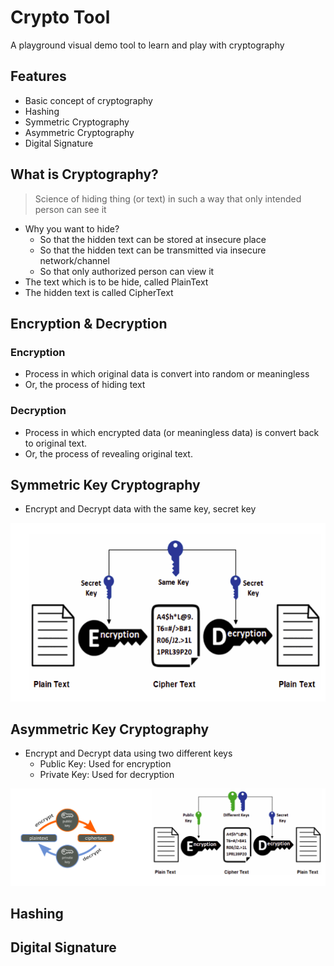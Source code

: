 # Crypto Tool

A playground visual demo tool to learn and play with cryptography

## Features

- Basic concept of cryptography
- Hashing
- Symmetric Cryptography
- Asymmetric Cryptography
- Digital Signature

## What is Cryptography?

> Science of hiding thing (or text) in such a way that only intended person can see it

- Why you want to hide?
    - So that the hidden text can be stored at insecure place
    - So that the hidden text can be transmitted via insecure network/channel
    - So that only authorized person can view it
- The text which is to be hide, called PlainText
- The hidden text is called CipherText

## Encryption & Decryption

### Encryption

- Process in which original data is convert into random or meaningless
- Or, the process of hiding text

### Decryption

- Process in which encrypted data (or meaningless data) is convert back to original text.
- Or, the process of revealing original text.


## Symmetric Key Cryptography

- Encrypt and Decrypt data with the same key, secret key

![img](public/images/Screenshot-asymmetric.png)

## Asymmetric Key Cryptography

- Encrypt and Decrypt data using two different keys
    - Public Key: Used for encryption 
    - Private Key: Used for decryption

![img](public/images/Screenshot-symmetric.png)

## Hashing



## Digital Signature




